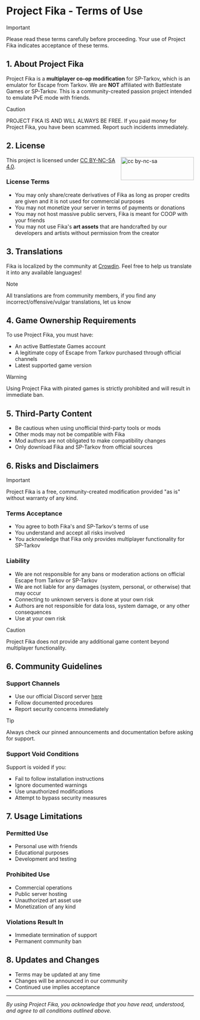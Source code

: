 # Project Fika - Terms of Use

> [!IMPORTANT]
> Please read these terms carefully before proceeding. Your use of Project Fika indicates acceptance of these terms.

## 1. About Project Fika

Project Fika is a **multiplayer co-op modification** for SP-Tarkov, which is an emulator for Escape from Tarkov. We are
**NOT** affiliated with Battlestate Games or SP-Tarkov. This is a community-created passion project intended to emulate
PvE mode with friends.

> [!CAUTION]
> PROJECT FIKA IS AND WILL ALWAYS BE FREE. If you paid money for Project Fika, you have been scammed. Report such
> incidents immediately.

## 2. License

<img src="https://mirrors.creativecommons.org/presskit/buttons/88x31/png/by-nc-sa.png" alt="cc by-nc-sa" width="196" height="62" style="float:right">

This project is licensed under [CC BY-NC-SA 4.0](https://creativecommons.org/licenses/by-nc-sa/4.0/legalcode.en).

### License Terms

- You may only share/create derivatives of Fika as long as proper credits are given and it is not used for commercial
  purposes
- You may not monetize your server in terms of payments or donations
- You may not host massive public servers, Fika is meant for COOP with your friends
- You may not use Fika's **art assets** that are handcrafted by our developers and artists without permission from the
  creator

## 3. Translations

Fika is localized by the community at [Crowdin](https://crowdin.com/project/project-fika). Feel free to help us
translate it into any available languages!

> [!NOTE]
> All translations are from community members, if you find any incorrect/offensive/vulgar translations, let us know

## 4. Game Ownership Requirements

To use Project Fika, you must have:

- An active Battlestate Games account
- A legitimate copy of Escape from Tarkov purchased through official channels
- Latest supported game version

> [!WARNING]
> Using Project Fika with pirated games is strictly prohibited and will result in immediate ban.

## 5. Third-Party Content

- Be cautious when using unofficial third-party tools or mods
- Other mods may not be compatible with Fika
- Mod authors are not obligated to make compatibility changes
- Only download Fika and SP-Tarkov from official sources

## 6. Risks and Disclaimers

> [!IMPORTANT]
> Project Fika is a free, community-created modification provided "as is" without warranty of any kind.

### Terms Acceptance

- You agree to both Fika's and SP-Tarkov's terms of use
- You understand and accept all risks involved
- You acknowledge that Fika only provides multiplayer functionality for SP-Tarkov

### Liability

- We are not responsible for any bans or moderation actions on official Escape from Tarkov or SP-Tarkov
- We are not liable for any damages (system, personal, or otherwise) that may occur
- Connecting to unknown servers is done at your own risk
- Authors are not responsible for data loss, system damage, or any other consequences
- Use at your own risk

> [!CAUTION]
> Project Fika does not provide any additional game content beyond multiplayer functionality.

## 6. Community Guidelines

### Support Channels

- Use our official Discord server [here](https://discord.gg/project-fika)
- Follow documented procedures
- Report security concerns immediately

> [!TIP]
> Always check our pinned announcements and documentation before asking for support.

### Support Void Conditions

Support is voided if you:

- Fail to follow installation instructions
- Ignore documented warnings
- Use unauthorized modifications
- Attempt to bypass security measures

## 7. Usage Limitations

### Permitted Use

- Personal use with friends
- Educational purposes
- Development and testing

### Prohibited Use

- Commercial operations
- Public server hosting
- Unauthorized art asset use
- Monetization of any kind

### Violations Result In

- Immediate termination of support
- Permanent community ban

## 8. Updates and Changes

- Terms may be updated at any time
- Changes will be announced in our community
- Continued use implies acceptance

---

_By using Project Fika, you acknowledge that you have read, understood, and agree to all conditions outlined above._
